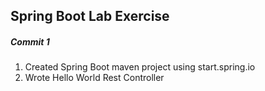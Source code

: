 ## Spring Boot Lab Exercise

##### Commit 1 
1) Created Spring Boot maven project using start.spring.io
2) Wrote Hello World Rest Controller